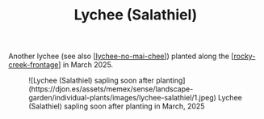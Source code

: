 ﻿---
latitude: -27.538083333333333
longitude: 152.05566383333334
photos:
  1:
    date: 2025-03-14 17:27:14
    description: Lychee - Salathiel
    filename: C8F86359-B435-4DFB-8D9A-5C06A9CB587D.heic
    latitude: -27.538083333333333
    longitude: 152.05566383333334
    memexFilename: images/lychee-salathiel/1.jpeg
    title: None
tags:
- individual-plant
- rocky-creek-frontage
- wood-duck-meadows
title: Lychee (Salathiel)
type: single-plant
---
Another lychee (see also [[lychee-no-mai-chee]]) planted along the [[rocky-creek-frontage]] in March 2025.

<figure markdown>
![Lychee (Salathiel) sapling soon after planting](https://djon.es/assets/memex/sense/landscape-garden/individual-plants/images/lychee-salathiel/1.jpeg)
<caption>Lychee (Salathiel) sapling soon after planting in March, 2025</caption>
</figure>

[//begin]: # "Autogenerated link references for markdown compatibility"
[lychee-no-mai-chee]: lychee-no-mai-chee "Lychee (No Mai Chee)"
[rocky-creek-frontage]: ../rocky-creek-frontage "Rocky Creek Frontage"
[//end]: # "Autogenerated link references"